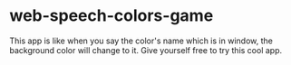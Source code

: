 # web-speech-colors-game
This app is like when you say the color's name which is in window, the background color will change to it. Give yourself free to try this cool app. 
